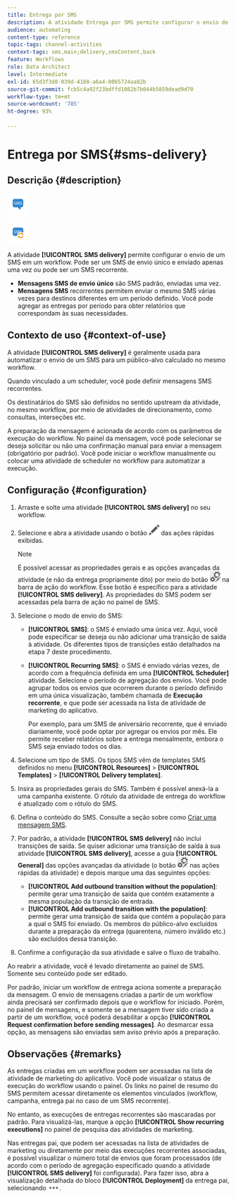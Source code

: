 ```yaml
---
title: Entrega por SMS
description: A atividade Entrega por SMS permite configurar o envio de um único SMS de envio ou um SMS recorrente em um workflow.
audience: automating
content-type: reference
topic-tags: channel-activities
context-tags: sms,main;delivery,smsContent,back
feature: Workflows
role: Data Architect
level: Intermediate
exl-id: 65d3f3d8-039d-4188-a6a4-0065724aa82b
source-git-commit: fcb5c4a92f23bdffd1082b7b044b5859dead9d70
workflow-type: tm+mt
source-wordcount: '785'
ht-degree: 93%

---
```


# Entrega por SMS{#sms-delivery}

## Descrição {#description}

![](assets/sms.png)

![](assets/recurrentsms.png)

A atividade **[!UICONTROL SMS delivery]** permite configurar o envio de um SMS em um workflow. Pode ser um SMS de envio único e enviado apenas uma vez ou pode ser um SMS recorrente.

* **Mensagens SMS de envio único** são SMS padrão, enviadas uma vez.
* **Mensagens SMS** recorrentes permitem enviar o mesmo SMS várias vezes para destinos diferentes em um período definido. Você pode agregar as entregas por período para obter relatórios que correspondam às suas necessidades.

## Contexto de uso {#context-of-use}

A atividade **[!UICONTROL SMS delivery]** é geralmente usada para automatizar o envio de um SMS para um público-alvo calculado no mesmo workflow.

Quando vinculado a um scheduler, você pode definir mensagens SMS recorrentes.

Os destinatários do SMS são definidos no sentido upstream da atividade, no mesmo workflow, por meio de atividades de direcionamento, como consultas, interseções etc.

A preparação da mensagem é acionada de acordo com os parâmetros de execução do workflow. No painel da mensagem, você pode selecionar se deseja solicitar ou não uma confirmação manual para enviar a mensagem (obrigatório por padrão). Você pode iniciar o workflow manualmente ou colocar uma atividade de scheduler no workflow para automatizar a execução.

## Configuração {#configuration}

1. Arraste e solte uma atividade **[!UICONTROL SMS delivery]** no seu workflow.
1. Selecione e abra a atividade usando o botão ![](assets/edit_darkgrey-24px.png) das ações rápidas exibidas.

   >[!NOTE]
   >
   >É possível acessar as propriedades gerais e as opções avançadas da atividade (e não da entrega propriamente dito) por meio do botão ![](assets/dlv_activity_params-24px.png) na barra de ação do workflow. Esse botão é específico para a atividade **[!UICONTROL SMS delivery]**. As propriedades do SMS podem ser acessadas pela barra de ação no painel de SMS.

1. Selecione o modo de envio do SMS:

   * **[!UICONTROL SMS]**: o SMS é enviado uma única vez. Aqui, você pode especificar se deseja ou não adicionar uma transição de saída à atividade. Os diferentes tipos de transições estão detalhados na etapa 7 deste procedimento.
   * **[!UICONTROL Recurring SMS]**: o SMS é enviado várias vezes, de acordo com a frequência definida em uma **[!UICONTROL Scheduler]** atividade. Selecione o período de agregação dos envios. Você pode agrupar todos os envios que ocorrerem durante o período definido em uma única visualização, também chamada de **Execução recorrente**, e que pode ser acessada na lista de atividade de marketing do aplicativo.

     Por exemplo, para um SMS de aniversário recorrente, que é enviado diariamente, você pode optar por agregar os envios por mês. Ele permite receber relatórios sobre a entrega mensalmente, embora o SMS seja enviado todos os dias.

1. Selecione um tipo de SMS. Os tipos SMS vêm de templates SMS definidos no menu **[!UICONTROL Resources]** > **[!UICONTROL Templates]** > **[!UICONTROL Delivery templates]**.
1. Insira as propriedades gerais do SMS. Também é possível anexá-la a uma campanha existente. O rótulo da atividade de entrega do workflow é atualizado com o rótulo do SMS.
1. Defina o conteúdo do SMS. Consulte a seção sobre como [Criar uma mensagem SMS](../../channels/using/creating-an-sms-message.md).
1. Por padrão, a atividade **[!UICONTROL SMS delivery]** não inclui transições de saída. Se quiser adicionar uma transição de saída à sua atividade **[!UICONTROL SMS delivery]**, acesse a guia **[!UICONTROL General]** das opções avançadas da atividade (o botão ![](assets/dlv_activity_params-24px.png) nas ações rápidas da atividade) e depois marque uma das seguintes opções:

   * **[!UICONTROL Add outbound transition without the population]**: permite gerar uma transição de saída que contém exatamente a mesma população da transição de entrada.
   * **[!UICONTROL Add outbound transition with the population]**: permite gerar uma transição de saída que contém a população para a qual o SMS foi enviado. Os membros do público-alvo excluídos durante a preparação da entrega (quarentena, número inválido etc.) são excluídos dessa transição.

1. Confirme a configuração da sua atividade e salve o fluxo de trabalho.

Ao reabrir a atividade, você é levado diretamente ao painel de SMS. Somente seu conteúdo pode ser editado.

Por padrão, iniciar um workflow de entrega aciona somente a preparação da mensagem. O envio de mensagens criadas a partir de um workflow ainda precisará ser confirmado depois que o workflow for iniciado. Porém, no painel de mensagens, e somente se a mensagem tiver sido criada a partir de um workflow, você poderá desabilitar a opção **[!UICONTROL Request confirmation before sending messages]**. Ao desmarcar essa opção, as mensagens são enviadas sem aviso prévio após a preparação.

## Observações {#remarks}

As entregas criadas em um workflow podem ser acessadas na lista de atividade de marketing do aplicativo. Você pode visualizar o status de execução do workflow usando o painel. Os links no painel de resumo do SMS permitem acessar diretamente os elementos vinculados (workflow, campanha, entrega pai no caso de um SMS recorrente).

No entanto, as execuções de entregas recorrentes são mascaradas por padrão. Para visualizá-las, marque a opção **[!UICONTROL Show recurring executions]** no painel de pesquisa das atividades de marketing.

Nas entregas pai, que podem ser acessadas na lista de atividades de marketing ou diretamente por meio das execuções recorrentes associadas, é possível visualizar o número total de envios que foram processados (de acordo com o período de agregação especificado quando a atividade **[!UICONTROL SMS delivery]** foi configurada). Para fazer isso, abra a visualização detalhada do bloco **[!UICONTROL Deployment]** da entrega pai, selecionando ![](assets/wkf_dlv_detail_button.png).
